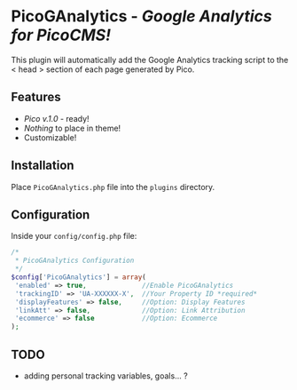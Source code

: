 # PicoGAnalytics - *Google Analytics for PicoCMS!*

This plugin will automatically add the Google Analytics tracking script to the < head > section of each page generated by Pico.

## Features
* *Pico v.1.0*  - ready!
* *Nothing* to place in theme!
* Customizable!

## Installation

Place `PicoGAnalytics.php` file into the `plugins` directory.

## Configuration

Inside your `config/config.php` file:

```php
/*
 * PicoGAnalytics Configuration
 */
$config['PicoGAnalytics'] = array(
 'enabled' => true,              //Enable PicoGAnalytics
 'trackingID' => 'UA-XXXXXX-X',  //Your Property ID *required*
 'displayFeatures' => false,     //Option: Display Features
 'linkAtt' => false,             //Option: Link Attribution
 'ecommerce' => false            //Option: Ecommerce
);
```

## TODO

- adding personal tracking variables, goals... ?
